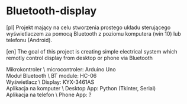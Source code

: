 # Bluetooth-display
[pl] Projekt mający na celu stworzenia prostego układu sterującego wyświetlaczem za pomocą Bluetooth z poziomu komputera (win 10) lub telefonu (Android).

[en] The goal of this project is creating simple electrical system which remotly control display from desktop or phone via Bluetooth

Mikrokontroler \ microcontroler: Arduino Uno <br>
Moduł Bluetooth \ BT module: HC-06 <br>
Wyświetlacz \ Display: KYX-3461AS <br>
Aplikacja na komputer \ Desktop App: Python (Tkinter, Serial) <br>
Aplikacja na telefon \ Phone App: ?
